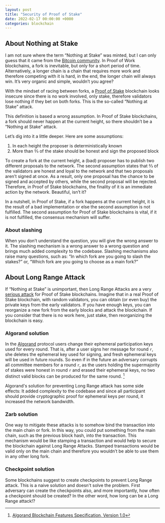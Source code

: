 ```yaml
---
layout: post
title: "Security of Proof of Stake"
date: 2022-02-17 00:00:00 +0000
categories: blockchain
---
```


## About Nothing at Stake

I am not sure where the term “Nothing at Stake” was minted, but I can only guess that it came from the [Bitcoin community](https://bitcointalk.org/index.php?topic=897488.0). In Proof of Work blockchains, a fork is inevitable, but only for a short period of time. Alternatively, a longer chain is a chain that requires more work and therefore competing with it is hard, in the end, the longer chain will always win. It’s very organic and simple, wouldn’t you agree?

With the mindset of racing between forks, a [Proof of Stake](https://bitcointalk.org/index.php?topic=27787.0) blockchain looks insecure since there is no work involved, only stake, therefore validators lose nothing if they bet on both forks. This is the so-called “Nothing at Stake” attack.

This definition is based a wrong assumption. In Proof of Stake blockchains, a fork should never happen at the current height, so there shouldn’t be a “Nothing at Stake” attack.

Let’s dig into it a little deeper. Here are some assumptions:
1. In each height the proposer is deterministically known
2. More than ⅔ of the stake should be honest and sign the proposed block

To create a fork at the current height, a (bad) proposer has to publish two different proposals to the network. The second assumption states that ⅔ of the validators are honest and loyal to the network and that two proposals aren’t signed at once. As a result, only one proposal has the chance to be signed and accepted by others, while the second proposal will be rejected. Therefore, in Proof of Stake blockchains, the finality of it is an immediate action by the network. Beautiful, isn’t it?

In a nutshell, in Proof of Stake, if a fork happens at the current height, it is the result of a bad implementation or else the second assumption is not fulfilled. The second assumption for Proof of Stake blockchains is vital, if it is not fulfilled, the consensus mechanism will suffer.

### About slashing

When you don’t understand the question, you will give the wrong answer to it. The slashing mechanism is a wrong answer to a wrong question and brings much added complexity to the codebase. Slashing mechanisms also raise many questions, such as: “In which fork are you going to slash the stakes?” or, “Which fork are you going to choose as a main fork?”

## About Long Range Attack

If “Nothing at Stake” is unimportant, then Long Range Attacks are a very [serious attack](https://bitcointalk.org/index.php?topic=1382241.0) for Proof of Stake blockchains. Imagine that in a real Proof of Stake blockchain, with random validators, you can obtain (or even buy) the private keys from the early validators. If you have enough keys, you can reorganize a new fork from the early blocks and attack the blockchain. If you consider that there is no work here, just stake, then reorganizing the blockchain is easy.

### Algorand solution

In the [Algorand](https://www.algorand.com/) protocol users change their ephemeral participation keys used for every round. That is, after a user signs her message for round `r`, she deletes the ephemeral key used for signing, and fresh ephemeral keys will be used in future rounds. So even if in the future an adversary corrupts all committee members for a round `r`, as the users holding the supermajority of stakes were honest in round `r` and erased their ephemeral
keys, no two distinct valid blocks can be produced for the same round. [^1]

Algorand's solution for preventing Long Range attack has some side effects: It added complexity to the codebase and since all participant should provide cryptographic proof for ephemeral keys per round, it increased the network bandwidth.


### Zarb solution

One way to mitigate these attacks is to somehow bind the transaction into the main chain or fork. In this way, you could put something from the main chain, such as the previous block hash, into the transaction. This mechanism would be like stamping a transaction and would help to secure the blockchain against Long Range Attacks. Stamped transactions would be valid only on the main chain and therefore you wouldn’t be able to use them in any other long fork.

### Checkpoint solution

Some blockchains suggest to create checkpoints to prevent Long Range attack. This is a naive solution and doesn't solve the problem. First adversary can create the checkpoints also, and more importantly, how often a checkpoint should be created? In the other word, how long can be a Long Range attack!?


[^1]: [Algorand Blockchain Features Specification, Version 1.0](https://github.com/algorandfoundation/specs/blob/master/overview/Algorand_v1_spec-2.pdf)
